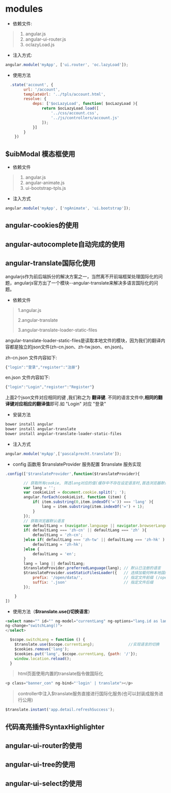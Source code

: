 # modules

* 依赖文件:

> 1. angular.js
> 2. angular-ui-router.js
> 3. oclazyLoad.js

* 注入方式:

```javascript
angular.module('myApp', ['ui.router', 'oc.lazyLoad']);
```

* 使用方法

```javascript
  .state('account', {
        url: '/account',
        templateUrl: '../tpls/account.html',
        resolve: {
            deps: ['$ocLazyLoad', function( $ocLazyLoad ){
                return $ocLazyLoad.load([
                    '../css/account.css',
                    '../js/controllers/account.js'
                ]);
            }]
        }
    })
```

## $uibModal 模态框使用

* 依赖文件

> 1. angular.js  
> 2. angular-animate.js
> 3. ui-bootstrap-tpls.js

* 注入方式

```javascript
angular.module('myApp', ['ngAnimate', 'ui.bootstrap']);
```

## angular-cookies的使用

## angular-autocomplete自动完成的使用

## angular-translate国际化使用

angularjs作为前后端拆分的解决方案之一，当然离不开前端框架处理国际化的问题，angularjs官方出了一个模块--angular-translate来解决多语言国际化的问题。

* 依赖文件

> 1.angular.js
>
> 2.angular-translate
>
> 3.angular-translate-loader-static-files

angular-translate-loader-static-files是读取本地文件的模块，因为我们的翻译内容都是独立的json文件\(zh-cn.json、zh-tw.json、en.json\)。

zh-cn.json 文件内容如下:

```javascript
{"login":"登录","register":"注册"}
```

en.json 文件内容如下:

```javascript
{"login":"Login","register":"Register"}
```

上面2个json文件对应相同的键 ,我们称之为 **翻译键**. 不同的语言文件中,**相同的翻译键对应相应的翻译值**即可.如 "Login" 对应 "登录"

* 安装方法

```bash
bower install angular
bower install angular-translate
bower install angular-translate-loader-static-files
```

* 注入方式

```javascript
angular.module('myApp',['pascalprecht.translate']);
```

* config 函数用 $translateProvider 服务配置 $translate 服务实现

```javascript
.config(['$translateProvider',function($translateProvider){

        // 获取所有cookie, 筛选lang对应的值(缓存中不存在设定语言时,首选浏览器默认语言)
        var lang = '';
        var cookieList = document.cookie.split('; ');
        angular.forEach(cookieList, function (item) {
            if( item.substring(0,item.indexOf('=')) === 'lang' ){
                lang = item.substring(item.indexOf('=') + 1);
            }
        });
        // 获取浏览器默认语言
        var defaultLang = (navigator.language || navigator.browserLanguage).toLowerCase();
        if( defaultLang === 'zh-cn' || defaultLang === 'zh' ){
            defaultLang = 'zh-cn';
        }else if( defaultLang === 'zh-tw' || defaultLang === 'zh-hk' ) {
            defaultLang = 'zh-hk';
        }else {
            defaultLang = 'en';
        }
        lang = lang || defaultLang;
        $translateProvider.preferredLanguage(lang); // 默认已注册的语言
        $translateProvider.useStaticFilesLoader({   // 选择加载何种本地国际化语言配置文件
            prefix: '/open/data/',                  // 指定文件前缀 (/open-api/data/en.json)
            suffix: '.json'                         // 指定文件后缀
        });

    }
])
```

* 使用方法（**$translate.use\(\)切换语言**）

```go
<select name="" id="" ng-model="currentLang" ng-options="lang.id as lang.name for lang in language" 
ng-change="switchLang()">
</select>
```

```javascript
  $scope.switchLang = function () {
    $translate.use($scope.currentLang);               //实现语言的切换
    $cookies.remove('lang');
    $cookies.put('lang', $scope.currentLang, {path: '/'});
    window.location.reload();
  }
```

> html页面使用内置的translate指令做国际化

```go
<p class="banner_con" ng-bind="'login' | translate"></p>
```

> controller中注入$translate服务直接进行国际化服务\(也可以封装成服务进行公用\)

```javascript
$translate.instant('app.detail.refreshSuccess');
```

## 代码高亮插件SyntaxHighlighter

## angular-ui-router的使用

## angular-ui-tree的使用

## angular-ui-select的使用

